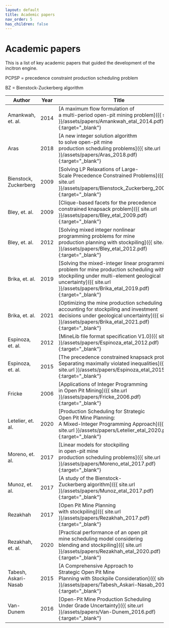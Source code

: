 ```yaml
---
layout: default
title: Academic papers
nav_order: 5
has_children: false
---
```


# Academic papers

This is a list of key academic papers that guided the development of the incitron engine.

PCPSP = precedence constraint production scheduling problem

BZ = Bienstock-Zuckerberg algorithm

| Author                     | Year  | Title                                                                                                                                                                                                                                | Topics                                             |
|----------------------------|-------|--------------------------------------------------------------------------------------------------------------------------------------------------------------------------------------------------------------------------------------|----------------------------------------------------|
| Amankwah, et. al.          | 2014  | [A maximum flow formulation of <br>a multi-period open-pit mining problem]({{ site.url }}/assets/papers/Amankwah_etal_2014.pdf){:target="_blank"}                                                                                    | BZ,<br>PCPSP                                       |
| Aras                       | 2018  | [A new integer solution algorithm <br>to solve open-pit mine <br>production scheduling problems]({{ site.url }}/assets/papers/Aras_2018.pdf){:target="_blank"}                                                                       | BZ                                                 |
| Bienstock, Zuckerberg      | 2009  | [Solving LP Relaxations of Large-<br>Scale Precedence Constrained Problems]({{ site.url }}/assets/papers/Bienstock_Zuckerberg_2009.pdf){:target="_blank"}                                                                            | BZ,<br>PCPSP                                       |
| Bley, et. al.              | 2009  | [Clique-based facets for the precedence <br>constrained knapsack problem]({{ site.url }}/assets/papers/Bley_etal_2009.pdf){:target="_blank"}                                                                                         | Stockpiling,<br>Cuts                               |
| Bley, et. al.              | 2012  | [Solving mixed integer nonlinear <br>programming problems for mine <br>production planning with stockpiling]({{ site.url }}/assets/papers/Bley_etal_2012.pdf){:target="_blank"}                                                      | Stockpiling                                        |
| Brika, et. al.             | 2019  | [Solving the mixed-integer linear programming <br>problem for mine production scheduling with <br>stockpiling under multi-element geological <br>uncertainty]({{ site.url }}/assets/papers/Brika_etal_2019.pdf){:target="_blank"}    | Stockpiling,<br>Heuristics,<br>PCPSP               |
| Brika, et. al.             | 2021  | [Optimizing the mine production scheduling <br>accounting for stockpiling and investment <br>decisions under geological uncertainty]({{ site.url }}/assets/papers/Brika_etal_2021.pdf){:target="_blank"}                             | Stockpiling,<br>Heuristics,<br>PCPSP,<br>CAPEX     |
| Espinoza, et. al.          | 2012  | [MineLib file format specification V1.0]({{ site.url }}/assets/papers/Espinoza_etal_2012.pdf){:target="_blank"}                                                                                                                      | PCPSP                                              |
| Espinoza, et. al.          | 2015  | [The precedence constrained knapsack problem: <br>Separating maximally violated inequalities]({{ site.url }}/assets/papers/Espinoza_etal_2015.pdf){:target="_blank"}                                                                 | Pre-processing                                     |
| Fricke                     | 2006  | [Applications of Integer Programming <br>in Open Pit Mining]({{ site.url }}/assets/papers/Fricke_2006.pdf){:target="_blank"}                                                                                                         |                                                    |
| Letelier, et. al.          | 2020  | [Production Scheduling for Strategic <br>Open Pit Mine Planning: <br>A Mixed-Integer Programming Approach]({{ site.url }}/assets/papers/Letelier_etal_2020.pdf){:target="_blank"}                                                    | Pre-processing,<br>Cuts,<br>Heuristics,<br>PCPSP   |
| Moreno, et. al.            | 2017  | [Linear models for stockpiling <br>in open-pit mine <br>production scheduling problems]({{ site.url }}/assets/papers/Moreno_etal_2017.pdf){:target="_blank"}                                                                         | Stockpiling                                        |
| Munoz, et. al.             | 2017  | [A study of the Bienstock-<br>Zuckerberg algorithm]({{ site.url }}/assets/papers/Munoz_etal_2017.pdf){:target="_blank"}                                                                                                              | BZ,<br>PCPSP                                       |
| Rezakhah                   | 2017  | [Open Pit Mine Planning <br>with stockpiling]({{ site.url }}/assets/papers/Rezakhah_2017.pdf){:target="_blank"}                                                                                                                      | Stockpiling                                        |
| Rezakhah, et. al.          | 2020  | [Practical performance of an open pit <br>mine scheduling model considering <br>blending and stockpiling]({{ site.url }}/assets/papers/Rezakhah_etal_2020.pdf){:target="_blank"}                                                     | Stockpiling                                        |
| Tabesh, Askari-Nasab       | 2015  | [A Comprehensive Approach to <br>Strategic Open Pit Mine <br>Planning with Stockpile Consideration]({{ site.url }}/assets/papers/Tabesh_Askari-Nasab_2015.pdf){:target="_blank"}                                                     | Stockpiling,<br>PCPSP                              |
| Van-Dunem                  | 2016  | [Open-Pit Mine Production Scheduling <br>Under Grade Uncertainty]({{ site.url }}/assets/papers/Van-Dunem_2016.pdf){:target="_blank"}                                                                                                 | BZ                                                 |
